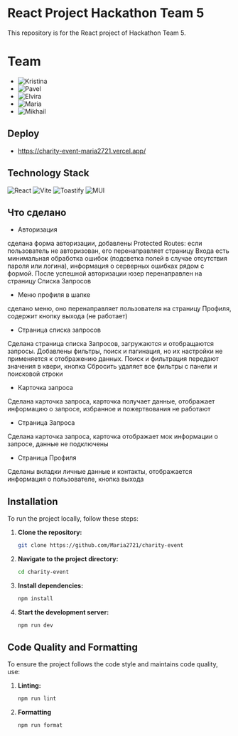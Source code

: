 # React Project Hackathon Team 5

This repository is for the React project of Hackathon Team 5.

# Team

- ![Kristina](https://github.com/KristinaBalashova)
- ![Pavel](https://github.com/Developer2220)
- ![Elvira](https://github.com/Elvira-del)
- ![Maria](https://github.com/Maria2721)
- ![Mikhail](https://github.com/Mike-Zakharov)

## Deploy

- https://charity-event-maria2721.vercel.app/

## Technology Stack

![React](https://img.shields.io/badge/React-20232A?style=for-the-badge&logo=react&logoColor=61DAFB)
![Vite](https://img.shields.io/badge/Vite-646CFF?style=for-the-badge&logo=vite&logoColor=white)
![Toastify](https://img.shields.io/badge/Toastify-FF3D00?style=for-the-badge&logo=react&logoColor=white)
![MUI](https://img.shields.io/badge/MUI-007FFF?style=for-the-badge&logo=mui&logoColor=white)

## Что сделано

- Авторизация

сделана форма авторизации, добавлены Protected Routes: если пользователь не авторизован, его перенаправляет страницу Входа
есть минимальная обработка ошибок (подсветка полей в случае отсутствия пароля или логина),
информация о серверных ошибках рядом с формой. После успешной авторизации юзер перенаправлен на страницу Списка Запросов

- Меню профиля в шапке

сделано меню, оно перенаправляет пользователя на страницу Профиля, содержит кнопку выхода (не работает)

- Страница списка запросов

Сделана страница списка Запросов, загружаются и отобращаются запросы. Добавлены фильтры, поиск и пагинация, но их настройки не применяется к отображению данных. Поиск и фильтрация передают значения в квери, кнопка Сбросить удаляет все фильтры с панели и поисковой строки

- Карточка запроса

Сделана карточка запроса, карточка получает данные, отображает информацию о запросе, избранное и пожертвования не работают

- Страница Запроса

Сделана карточка запроса, карточка отображает мок информации о запросе, данные не подключены

- Страница Профиля

Сделаны вкладки личные данные и контакты, отображается информация о пользователе, кнопка выхода

## Installation

To run the project locally, follow these steps:

1. **Clone the repository:**
   ```bash
   git clone https://github.com/Maria2721/charity-event
   ```
2. **Navigate to the project directory:**
   ```bash
   cd charity-event
   ```
3. **Install dependencies:**
   ```bash
   npm install
   ```
4. **Start the development server:**
   ```bash
   npm run dev
   ```

## Code Quality and Formatting

To ensure the project follows the code style and maintains code quality, use:

1. **Linting:**
   ```bash
   npm run lint
   ```
2. **Formatting**
   ```bash
   npm run format
   ```
